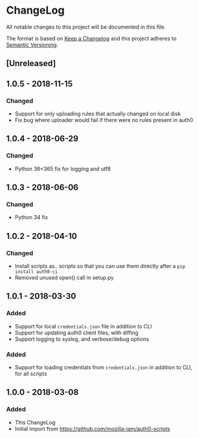 # ChangeLog 
All notable changes to this project will be documented in this file.

The format is based on [Keep a Changelog](http://keepachangelog.com/en/1.0.0/)
and this project adheres to [Semantic Versioning](http://semver.org/spec/v2.0.0.html).

## [Unreleased]

## 1.0.5 - 2018-11-15
### Changed

- Support for only uploading rules that actually changed on local disk
- Fix bug where uploader would fail if there were no rules present in auth0

## 1.0.4 - 2018-06-29
### Changed

- Python 36<365 fix for logging and utf8

## 1.0.3 - 2018-06-06
### Changed

- Python 34 fix

## 1.0.2 - 2018-04-10
### Changed
- Install scripts as.. scripts so that you can use them directly after a `pip install auth0-ci`
- Removed unused open() call in setup.py

## 1.0.1 - 2018-03-30
### Added
- Support for local `credentials.json` file in addition to CLI
- Support for updating auth0 client files, with diffing
- Support logging to syslog, and verbose/debug options

### Added
- Support for loading credentials from `credentials.json` in addition to CLI, for all scripts

## 1.0.0 - 2018-03-08
### Added
- This ChangeLog
- Initial import from https://github.com/mozilla-iam/auth0-scripts

